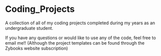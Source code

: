 # Coding_Projects
A collection of all of my coding projects completed during my years as an undergraduate student. 

If you have any questions or would like to use any of the code, feel free to email me!!
(Although the project templates can be found through the Zybooks website subscription)
